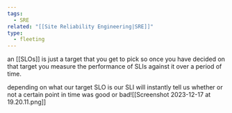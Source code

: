 ```yaml
---
tags:
  - SRE
related: "[[Site Reliability Engineering|SRE]]"
type:
  - fleeting
---
```

an [[SLOs]] is just a target that you get to pick so once you have decided on that target you measure the performance of SLIs against it over a period of time.

depending on what our target SLO is our SLI will instantly tell us whether or not a certain point in time was good or bad![[Screenshot 2023-12-17 at 19.20.11.png]]

